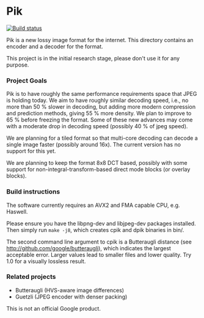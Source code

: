 # Pik

[![Build status][build-status-img]][build-status]

Pik is a new lossy image format for the internet. This directory contains
an encoder and a decoder for the format.

This project is in the initial research stage, please don't use it for any
purpose.

### Project Goals

Pik is to have roughly the same performance requirements space that
JPEG is holding today. We aim to have roughly similar decoding speed,
i.e., no more than 50 % slower in decoding, but adding more modern
compression and prediction methods, giving 55 % more density. We plan to
improve to 65 % before freezing the format. Some of these new advances may
come with a moderate drop in decoding speed (possibly 40 % of jpeg speed).

We are planning for a tiled format so that multi-core decoding can decode
a single image faster (possibly around 16x). The current version has no
support for this yet.

We are planning to keep the format 8x8 DCT based, possibly with some support
for non-integral-transform-based direct mode blocks (or overlay blocks).

### Build instructions

The software currently requires an AVX2 and FMA capable CPU, e.g. Haswell.

Please ensure you have the libpng-dev and libjpeg-dev packages installed.
Then simply run `make -j8`, which creates cpik and dpik binaries in bin/.

The second command line argument to cpik is a Butteraugli distance (see
http://github.com/google/butteraugli), which indicates the largest acceptable
error. Larger values lead to smaller files and lower quality. Try 1.0 for a
visually lossless result.

### Related projects

*   Butteraugli (HVS-aware image differences)
*   Guetzli (JPEG encoder with denser packing)

This is not an official Google product.

[build-status]:     https://travis-ci.org/google/pik
[build-status-img]: https://travis-ci.org/google/pik.svg?branch=master
